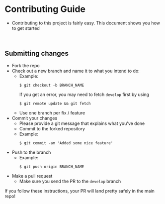 # Contributing Guide

- Contributing to this project is fairly easy. This document shows you how to get started

<br>

## Submitting changes

- Fork the repo
- Check out a new branch and name it to what you intend to do:
  - Example:
    ````
    $ git checkout -b BRANCH_NAME
    ````
    If you get an error, you may need to fetch <code>develop</code> first by using
    ````
    $ git remote update && git fetch
    ````
  - Use one branch per fix / feature
- Commit your changes
  - Please provide a git message that explains what you've done
  - Commit to the forked repository
  - Example:
    ````
    $ git commit -am 'Added some nice feature'
    ````
- Push to the branch
  - Example:
    ````
    $ git push origin BRANCH_NAME
    ````
- Make a pull request
  - Make sure you send the PR to the <code>develop</code> branch

If you follow these instructions, your PR will land pretty safely in the main repo!
